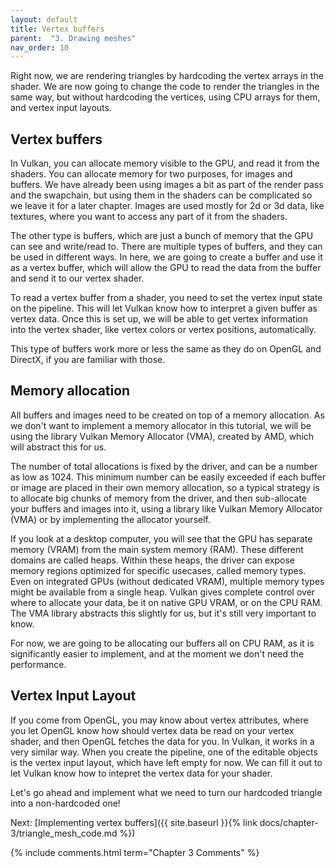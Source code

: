 ```yaml
---
layout: default
title: Vertex buffers
parent:  "3. Drawing meshes"
nav_order: 10
---
```


Right now, we are rendering triangles by hardcoding the vertex arrays in the shader. We are now going to change the code to render the triangles in the same way, but without hardcoding the vertices, using CPU arrays for them, and vertex input layouts.

## Vertex buffers
In Vulkan, you can allocate memory visible to the GPU, and read it from the shaders. You can allocate memory for two purposes, for images and buffers.
We have already been using images a bit as part of the render pass and the swapchain, but using them in the shaders can be complicated so we leave it for a later chapter. Images are used mostly for 2d or 3d data, like textures, where you want to access any part of it from the shaders.

The other type is buffers, which are just a bunch of memory that the GPU can see and write/read to. There are multiple types of buffers, and they can be used in different ways. In here, we are going to create a buffer and use it as a vertex buffer, which will allow the GPU to read the data from the buffer and send it to our vertex shader.

To read a vertex buffer from a shader, you need to set the vertex input state on the pipeline. This will let Vulkan know how to interpret a given buffer as vertex data. Once this is set up, we will be able to get vertex information into the vertex shader, like vertex colors or vertex positions, automatically.

This type of buffers work more or less the same as they do on OpenGL and DirectX, if you are familiar with those.

## Memory allocation
All buffers and images need to be created on top of a memory allocation. As we don't want to implement a memory allocator in this tutorial, we will be using the library Vulkan Memory Allocator (VMA), created by AMD, which will abstract this for us.

The number of total allocations is fixed by the driver, and can be a number as low as 1024. This minimum number can be easily exceeded if each buffer or image are placed in their own memory allocation, so a typical strategy is to allocate big chunks of memory from the driver, and then sub-allocate your buffers and images into it, using a library like Vulkan Memory Allocator (VMA) or by implementing the allocator yourself.

If you look at a desktop computer, you will see that the GPU has separate memory (VRAM) from the main system memory (RAM). These different domains are called heaps. Within these heaps, the driver can expose memory regions optimized for specific usecases, called memory types. Even on integrated GPUs (without dedicated VRAM), multiple memory types might be available from a single heap. Vulkan gives complete control over where to allocate your data, be it on native GPU VRAM, or on the CPU RAM. The VMA library abstracts this slightly for us, but it's still very important to know.

For now, we are going to be allocating our buffers all on CPU RAM, as it is significantly easier to implement, and at the moment we don't need the performance.

## Vertex Input Layout
If you come from OpenGL, you may know about vertex attributes, where you let OpenGL know how should vertex data be read on your vertex shader, and then OpenGL fetches the data for you.
In Vulkan, it works in a very similar way. When you create the pipeline, one of the editable objects is the vertex input layout, which have left empty for now. We can fill it out to let Vulkan know how to intepret the vertex data for your shader.

Let's go ahead and implement what we need to turn our hardcoded triangle into a non-hardcoded one!

Next: [Implementing vertex buffers]({{ site.baseurl }}{% link docs/chapter-3/triangle_mesh_code.md %})



{% include comments.html term="Chapter 3 Comments" %}